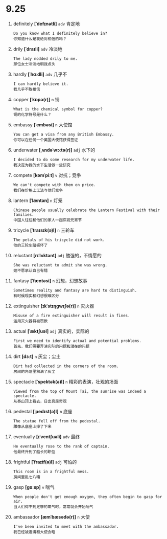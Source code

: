 # 9.25






1. definitely **[ˈdefɪnətli]** `adv` 肯定地
    ```
    Do you know what I definitely believe in?
    你知道什么是我绝对相信的吗？
    ```

2. drily **[ˈdraɪli]** `adv` 冷淡地
    ```
    The lady nodded drily to me.
    那位女士冷淡地朝我点头
    ```

3. hardly **[ˈhɑːdli]** `adv` 几乎不
    ```
    I can hardly believe it.
    我几乎不敢相信
    ```

4. copper **[ˈkɒpə(r)]** `n` 铜
    ```
    What is the chemical symbol for copper?
    铜的化学符号是什么？
    ```

5. embassy **[ˈembəsi]** `n` 大使馆
    ```
    You can get a visa from any British Embassy.
    你可以在任何一个英国大使馆获得签证
    ```

6. underwater **[ˌʌndəˈwɔːtə(r)]** `adj` 水下的
    ```
    I decided to do some research for my underwater life.
    我决定为我的水下生活做一些研究
    ```

7. compete **[kəmˈpiːt]** `v` 对抗；竞争
    ```
    We can't compete with them on price.
    我们在价格上无法与他们竞争
    ```

8. lantern **[ˈlæntən]** `n` 灯笼
    ```
    Chinese people usually celebrate the Lantern Festival with their families.
    中国人往往和他们的家人一起庆祝元宵节
    ```

9. tricycle **[ˈtraɪsɪk(ə)l]** `n` 三轮车
    ```
    The petals of his tricycle did not work.
    他的三轮车踏板坏了
    ```

10. reluctant **[rɪˈlʌktənt]** `adj` 勉强的，不情愿的
    ```
    She was reluctant to admit she was wrong.
    她不愿承认自己有错
    ```

11. fantasy **[ˈfæntəsi]** `n` 幻想，幻想故事
    ```
    Sometimes reality and fantasy are hard to distinguish.
    有时候现实和幻想很难区分
    ```

12. extinguisher **[ɪkˈstɪŋɡwɪʃə(r)]** `n` 灭火器
    ```
    Misuse of a fire extinguisher will result in fines.
    滥用灭火器将被罚款
    ```

13. actual **[ˈæktʃuəl]** `adj` 真实的，实际的
    ```
    First we need to identify actual and potential problems.
    首先，我们需要弄清实际的问题和潜在的问题
    ```

14. dirt **[dɜːt]** `n` 灰尘；尘土
    ```
    Dirt had collected in the corners of the room.
    房间的角落里积满了灰尘
    ```

15. spectacle **[ˈspektək(ə)l]** `n` 精彩的表演，壮观的场面
    ```
    Viewed from the top of Mount Tai, the sunrise was indeed a spectacle.
    从泰山顶上看去，日出真是奇观
    ```

16. pedestal **[ˈpedɪst(ə)l]** `n` 底座
    ```
    The statue fell off from the pedestal.
    雕像从底座上掉了下来
    ```

17. eventually **[ɪˈventʃuəli]** `adv` 最终
    ```
    He eventually rose to the rank of captain.
    他最终升到了船长的职位
    ```

18. frightful **[ˈfraɪtf(ə)l]** `adj` 可怕的
    ```
    This room is in a frightful mess.
    房间里乱七八糟
    ```

19. gasp **[ɡɑːsp]** `v` 喘气
    ```
    When people don't get enough oxygen, they often begin to gasp for air.
    当人们得不到足够的氧气时，常常就会开始喘气
    ```

20. ambassador **[æmˈbæsədə(r)]** `n` 大使
    ```
    I've been invited to meet with the ambassador.
    我已经被邀请和大使会晤
    ```
